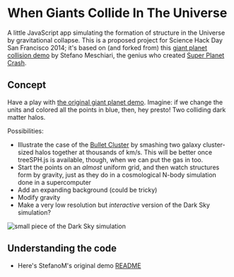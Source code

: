 # When Giants Collide In The Universe

A little JavaScript app simulating the formation of structure in the Universe by gravitational collapse. This is a proposed project for Science Hack Day San Francisco 2014; it's based on (and forked from) this [giant planet collision demo](http://www.stefanom.org/wgc/test_nbody.html) by Stefano Meschiari, the genius who created [Super Planet Crash](http://www.stefanom.org/spc).

## Concept

Have a play with [the original giant planet demo](http://www.stefanom.org/colliding-n-body-spheres-particle-mayhem-2/).
Imagine: if we change the units and colored all the points in blue, then, hey presto! Two colliding dark matter halos.

Possibilities:

* Illustrate the case of the [Bullet Cluster](http://en.wikipedia.org/wiki/Bullet_Cluster) by smashing two galaxy cluster-sized halos together at thousands of km/s. This will be better once treeSPH.js is available, though, when we can put the gas in too.
* Start the points on an *almost* uniform grid, and then watch structures form by gravity, just as they do in a cosmological N-body simulation done in a supercomputer
* Add an expanding background (could be tricky)
* Modify gravity
* Make a very low resolution but *interactive* version of the Dark Sky simulation?

![small piece of the Dark Sky simulation](http://portal.nersc.gov/project/darksky/skillman/darkpanner/slice2/tile-4-8-7.png)




## Understanding the code

* Here's StefanoM's original demo [README](https://github.com/stefano-meschiari/WhenGiantsCollide/edit/master/README.md)
